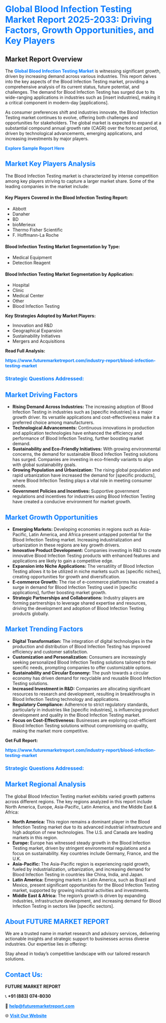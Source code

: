 <h1 style="color: #007BFF;">Global Blood Infection Testing Market Report 2025-2033: Driving Factors, Growth Opportunities, and Key Players</h1>

<section id="overview">
<h2>Market Report Overview</h2>
<p>The <a href="https://www.futuremarketreport.com/industry-report/blood-infection-testing-market" style="color: #007BFF; text-decoration: none;"><strong>Global Blood Infection Testing Market</strong></a> is witnessing significant growth, driven by increasing demand across various industries. This report delves into the key aspects of the Blood Infection Testing market, providing a comprehensive analysis of its current status, future potential, and challenges. The demand for Blood Infection Testing has surged due to its wide-ranging applications in industries such as [insert industries], making it a critical component in modern-day [applications].</p>
<p>As consumer preferences shift and industries innovate, the Blood Infection Testing market continues to evolve, offering both challenges and opportunities for stakeholders. The global market is expected to expand at a substantial compound annual growth rate (CAGR) over the forecast period, driven by technological advancements, emerging applications, and increasing investments by major players.</p>
</section>

<section id="overview">
<p><a href="https://www.futuremarketreport.com/request-sample/reportId=122338" style="color: #007BFF; text-decoration: none;"><strong>Explore Sample Report Here</strong></a></p>
</section>

<section id="key-players">
<h2 style="color: #007BFF;">Market Key Players Analysis</h2>
<p>The Blood Infection Testing market is characterized by intense competition among key players striving to capture a larger market share. Some of the leading companies in the market include:</p>
<h4>Key Players Covered in the Blood Infection Testing Report:</h4>
<ul><li>Abbott</li><li>Danaher</li><li>BD</li><li>bioMerieux</li><li>Thermo Fisher Scientific</li><li>F. Hoffmann-La Roche</li></ul>
<h4>Blood Infection Testing Market Segmentation by Type:</h4>
<ul><li>Medical Equipment</li><li>Detection Reagent</li></ul>

<h4>Blood Infection Testing Market Segmentation by Application:</h4>
<ul><li>Hospital</li><li>Clinic</li><li>Medical Center</li><li>Other</li><li>Blood Infection Testing</li></ul>
<p><strong>Key Strategies Adopted by Market Players:</strong></p>
<ul>
<li>Innovation and R&D</li>
<li>Geographical Expansion</li>
<li>Sustainability Initiatives</li>
<li>Mergers and Acquisitions</li>
</ul>
</section>

<section>
<p><strong>Read Full Analysis: </strong></p><a href="https://www.futuremarketreport.com/industry-report/blood-infection-testing-market" style="color: #007BFF; text-decoration: none;"><strong>https://www.futuremarketreport.com/industry-report/blood-infection-testing-market</strong></a>
<h3 style="color: #007BFF;">Strategic Questions Addressed:</h3>
</section>

<section id="driving-factors">
<h2 style="color: #007BFF;">Market Driving Factors</h2>
<ul>
<li><strong>Rising Demand Across Industries:</strong> The increasing adoption of Blood Infection Testing in industries such as [specific industries] is a major growth driver. Its versatile applications and cost-effectiveness make it a preferred choice among manufacturers.</li>
<li><strong>Technological Advancements:</strong> Continuous innovations in production and application technologies have enhanced the efficiency and performance of Blood Infection Testing, further boosting market demand.</li>
<li><strong>Sustainability and Eco-Friendly Initiatives:</strong> With growing environmental concerns, the demand for sustainable Blood Infection Testing solutions has surged. Companies are investing in eco-friendly variants to align with global sustainability goals.</li>
<li><strong>Growing Population and Urbanization:</strong> The rising global population and rapid urbanization have increased the demand for [specific products], where Blood Infection Testing plays a vital role in meeting consumer needs.</li>
<li><strong>Government Policies and Incentives:</strong> Supportive government regulations and incentives for industries using Blood Infection Testing have created a conducive environment for market growth.</li>
</ul>
</section>

<section id="growth-opportunities">
<h2 style="color: #007BFF;">Market Growth Opportunities</h2>
<ul>
<li><strong>Emerging Markets:</strong> Developing economies in regions such as Asia-Pacific, Latin America, and Africa present untapped potential for the Blood Infection Testing market. Increasing industrialization and urbanization in these regions are key growth drivers.</li>
<li><strong>Innovative Product Development:</strong> Companies investing in R&D to create innovative Blood Infection Testing products with enhanced features and applications are likely to gain a competitive edge.</li>
<li><strong>Expansion into Niche Applications:</strong> The versatility of Blood Infection Testing allows it to be utilized in niche markets such as [specific niches], creating opportunities for growth and diversification.</li>
<li><strong>E-commerce Growth:</strong> The rise of e-commerce platforms has created a surge in demand for Blood Infection Testing used in [specific applications], further boosting market growth.</li>
<li><strong>Strategic Partnerships and Collaborations:</strong> Industry players are forming partnerships to leverage shared expertise and resources, driving the development and adoption of Blood Infection Testing products globally.</li>
</ul>
</section>

<section id="trending-factors">
<h2 style="color: #007BFF;">Market Trending Factors</h2>
<ul>
<li><strong>Digital Transformation:</strong> The integration of digital technologies in the production and distribution of Blood Infection Testing has improved efficiency and customer satisfaction.</li>
<li><strong>Customization and Personalization:</strong> Consumers are increasingly seeking personalized Blood Infection Testing solutions tailored to their specific needs, prompting companies to offer customizable options.</li>
<li><strong>Sustainability and Circular Economy:</strong> The push towards a circular economy has driven demand for recyclable and reusable Blood Infection Testing solutions.</li>
<li><strong>Increased Investment in R&D:</strong> Companies are allocating significant resources to research and development, resulting in breakthroughs in Blood Infection Testing technology and applications.</li>
<li><strong>Regulatory Compliance:</strong> Adherence to strict regulatory standards, particularly in industries like [specific industries], is influencing product development and quality in the Blood Infection Testing market.</li>
<li><strong>Focus on Cost-Effectiveness:</strong> Businesses are exploring cost-efficient Blood Infection Testing solutions without compromising on quality, making the market more competitive.</li>
</ul>
</section>

<section>
<p><strong>Get Full Report: </strong></p><a href="https://www.futuremarketreport.com/industry-report/blood-infection-testing-market" style="color: #007BFF; text-decoration: none;"><strong>https://www.futuremarketreport.com/industry-report/blood-infection-testing-market</strong></a>
<h3 style="color: #007BFF;">Strategic Questions Addressed:</h3>
</section>


<section id="regional-analysis">
<h2 style="color: #007BFF;">Market Regional Analysis</h2>
<p>The global Blood Infection Testing market exhibits varied growth patterns across different regions. The key regions analyzed in this report include North America, Europe, Asia-Pacific, Latin America, and the Middle East & Africa:</p>
<ul>
<li><strong>North America:</strong> This region remains a dominant player in the Blood Infection Testing market due to its advanced industrial infrastructure and high adoption of new technologies. The U.S. and Canada are leading markets in this region.</li>
<li><strong>Europe:</strong> Europe has witnessed steady growth in the Blood Infection Testing market, driven by stringent environmental regulations and a focus on sustainability. Key countries include Germany, France, and the U.K.</li>
<li><strong>Asia-Pacific:</strong> The Asia-Pacific region is experiencing rapid growth, fueled by industrialization, urbanization, and increasing demand for Blood Infection Testing in countries like China, India, and Japan.</li>
<li><strong>Latin America:</strong> Emerging markets in Latin America, such as Brazil and Mexico, present significant opportunities for the Blood Infection Testing market, supported by growing industrial activities and investments.</li>
<li><strong>Middle East & Africa:</strong> The region’s growth is driven by expanding industries, infrastructure development, and increasing demand for Blood Infection Testing in sectors like [specific sectors].</li>
</ul>
</section>

<footer>
<h2 style="color: #007BFF;">About FUTURE MARKET REPORT</h2>
<p>We are a trusted name in market research and advisory services, delivering actionable insights and strategic support to businesses across diverse industries. Our expertise lies in offering:</p>

<p>Stay ahead in today’s competitive landscape with our tailored research solutions.</p>

<h2 style="color: #007BFF;">Contact Us:</h2>
<p><strong>FUTURE MARKET REPORT</strong></p>
<p>📞 <strong>+91 (883) 074-8030</strong></p>
<p>📧 <strong><a href="mailto:help@futuremarketreport.com" style="color: #007BFF;">help@futuremarketreport.com</a></strong></p>
<p>🌐 <strong><a href="https://www.futuremarketreport.com/" style="color: #007BFF;">Visit Our Website</a></strong></p>
</footer>
